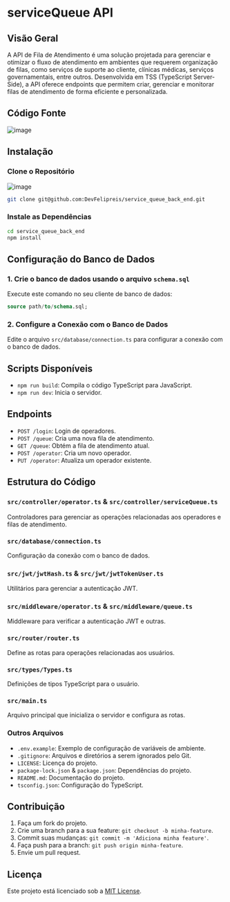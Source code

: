 # serviceQueue API

## Visão Geral

A API de Fila de Atendimento é uma solução projetada para gerenciar e otimizar o fluxo de atendimento em ambientes que requerem organização de filas, como serviços de suporte ao cliente, clínicas médicas, serviços governamentais, entre outros. Desenvolvida em TSS (TypeScript Server-Side), a API oferece endpoints que permitem criar, gerenciar e monitorar filas de atendimento de forma eficiente e personalizada.

## Código Fonte

![image](https://github.com/DevFelipreis/service_queue_back_end/assets/134344282/941a8ca9-f1d7-4ce7-b8a6-42037a5b3a7a)

## Instalação

### Clone o Repositório

![image](https://github.com/DevFelipreis/service_queue_back_end/assets/134344282/0637cae8-86d3-498c-ba48-55b96b82a9c0)

```sh
git clone git@github.com:DevFelipreis/service_queue_back_end.git
```

### Instale as Dependências

```sh
cd service_queue_back_end
npm install
```

## Configuração do Banco de Dados

### 1. Crie o banco de dados usando o arquivo `schema.sql`

Execute este comando no seu cliente de banco de dados:

```sql
source path/to/schema.sql;
```

### 2. Configure a Conexão com o Banco de Dados

Edite o arquivo `src/database/connection.ts` para configurar a conexão com o banco de dados.

## Scripts Disponíveis

- `npm run build`: Compila o código TypeScript para JavaScript.
- `npm run dev`: Inicia o servidor.

## Endpoints

- `POST /login`: Login de operadores.
- `POST /queue`: Cria uma nova fila de atendimento.
- `GET /queue`: Obtém a fila de atendimento atual.
- `POST /operator`: Cria um novo operador.
- `PUT /operator`: Atualiza um operador existente.

## Estrutura do Código

### `src/controller/operator.ts` & `src/controller/serviceQueue.ts`

Controladores para gerenciar as operações relacionadas aos operadores e filas de atendimento.

### `src/database/connection.ts`

Configuração da conexão com o banco de dados.

### `src/jwt/jwtHash.ts` & `src/jwt/jwtTokenUser.ts`

Utilitários para gerenciar a autenticação JWT.

### `src/middleware/operator.ts` & `src/middleware/queue.ts`

Middleware para verificar a autenticação JWT e outras.

### `src/router/router.ts`

Define as rotas para operações relacionadas aos usuários.

### `src/types/Types.ts`

Definições de tipos TypeScript para o usuário.

### `src/main.ts`

Arquivo principal que inicializa o servidor e configura as rotas.

### Outros Arquivos

- `.env.example`: Exemplo de configuração de variáveis de ambiente.
- `.gitignore`: Arquivos e diretórios a serem ignorados pelo Git.
- `LICENSE`: Licença do projeto.
- `package-lock.json` & `package.json`: Dependências do projeto.
- `README.md`: Documentação do projeto.
- `tsconfig.json`: Configuração do TypeScript.

## Contribuição

1. Faça um fork do projeto.
2. Crie uma branch para a sua feature: `git checkout -b minha-feature`.
3. Commit suas mudanças: `git commit -m 'Adiciona minha feature'`.
4. Faça push para a branch: `git push origin minha-feature`.
5. Envie um pull request.

## Licença

Este projeto está licenciado sob a [MIT License](LICENSE).
